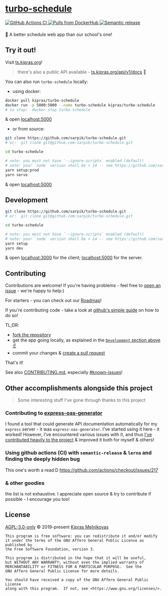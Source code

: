 # [turbo-schedule](https://ts.kipras.org)

<p align="left">

  <a href="https://github.com/sarpik/turbo-schedule/actions">
	<img alt="GitHub Actions CI" src="https://github.com/sarpik/turbo-schedule/workflows/install-build-test-deploy/badge.svg" />
  </a>

  <a href="https://hub.docker.com/r/kipras/turbo-schedule">
    <img alt="Pulls from DockerHub" src="https://img.shields.io/docker/pulls/kipras/turbo-schedule.svg?style=shield" />
  </a>

<!--  TODO  -->
  <!-- <a href="https://github.com/sarpik/turbo-schedule/releases">
    <img alt="latest version" src="https://img.shields.io/github/v/tag/sarpik/turbo-schedule?include_prereleases&sort=semver" />
  </a> -->

  <a href="https://github.com/semantic-release/semantic-release">
	<img alt="Semantic release" src="https://img.shields.io/badge/%20%20%F0%9F%93%A6%F0%9F%9A%80-semantic--release-e10079.svg">
  </a>

</p>

<p style="margin:1.5em 0;">
🎒 A better schedule web app than our school's one!
</p>

## Try it out!

Visit <a href="https://ts.kipras.org">ts.kipras.org</a>!

> there's also a public API available - <a href="https://ts.kipras.org/api/v1/docs/">ts.kipras.org/api/v1/docs</a> 🚀

You can also run `turbo-schedule` locally:

* using docker:

```sh
docker pull kipras/turbo-schedule
docker run -p 5000:5000 --name turbo-schedule kipras/turbo-schedule
# to stop:  docker stop turbo-schedule
```

& open <a href="http://localhost:5000">localhost:5000</a>

* or from source:

```sh
git clone https://github.com/sarpik/turbo-schedule.git
# or:  git clone git@github.com:sarpik/turbo-schedule.git

cd turbo-schedule

# note: you must not have `--ignore-scripts` enabled (default)
# note: your `node` version shall be < 14 -- see https://github.com/sarpik/turbo-schedule/issues/78
yarn setup:prod
yarn serve
```

& open <a href="http://localhost:5000">localhost:5000</a>

## Development

```sh
git clone https://github.com/sarpik/turbo-schedule.git
# or:  git clone git@github.com:sarpik/turbo-schedule.git

cd turbo-schedule

# note: you must not have `--ignore-scripts` enabled (default)
# note: your `node` version shall be < 14 -- see https://github.com/sarpik/turbo-schedule/issues/78
yarn setup
yarn dev
```

& open <a href="http://localhost:3000">localhost:3000</a> for the client; <a href="http://localhost:5000">localhost:5000</a> for the server.

## Contributing

Contributions are welcome! If you're having problems - feel free to [open an issue](https://github.com/sarpik/turbo-schedule/issues/new) - we're happy to help:)

For starters - you can check out our [Roadmap](https://github.com/sarpik/turbo-schedule/issues/1)!

If you're contributing code - take a look at [github's simple guide](https://guides.github.com/activities/forking/) on how to do so!

TL;DR:
* [fork the repository](https://github.com/sarpik/turbo-schedule/fork)
* get the app going locally, as explained in the [`Development` section above ☝](#Development)
* commit your changes & [create a pull request](https://github.com/sarpik/turbo-schedule/compare)

That's it!

See also [CONTRIBUTING.md](./CONTRIBUTING.md), especially [#known-issues](./CONTRIBUTING.md#known-issues)!

## Other accomplishments alongside this project

> Some interesting stuff I've gone through thanks to this project

### Contributing to [express-oas-generator](https://github.com/mpashkovskiy/express-oas-generator)

I found a tool that could generate API documentation automatically for my `express` server - it was `express-oas-generator`. I've started using it here - it worked! However, I've encountered various issues with it, and thus [I've contributed heavily to the project](https://github.com/mpashkovskiy/express-oas-generator/pulls?q=author%3Asarpik+) & improved it both for myself & others!

### Using github actions (CI) with `semantic-release` & `lerna` and finding the deeply hidden bug

This one's worth a read:D https://github.com/actions/checkout/issues/217

### & other goodies

the list is not exhaustive. I appreciate open source & try to contribute if possible - I encourage you too!

## License

[AGPL-3.0-only](./LICENSE) © 2019-present [Kipras Melnikovas](https://github.com/sarpik)

	This program is free software: you can redistribute it and/or modify
	it under the terms of the GNU Affero General Public License as published by
	the Free Software Foundation, version 3.

	This program is distributed in the hope that it will be useful,
	but WITHOUT ANY WARRANTY; without even the implied warranty of
	MERCHANTABILITY or FITNESS FOR A PARTICULAR PURPOSE.  See the
	GNU Affero General Public License for more details.

	You should have received a copy of the GNU Affero General Public License
	along with this program.  If not, see <https://www.gnu.org/licenses/>.

